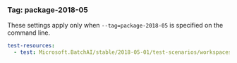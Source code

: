 
### Tag: package-2018-05

These settings apply only when `--tag=package-2018-05` is specified on the command line.

```yaml $(tag) == 'package-2018-05'
test-resources:
  - test: Microsoft.BatchAI/stable/2018-05-01/test-scenarios/workspaces.yaml
```
